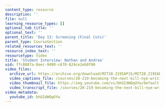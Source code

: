 ```yaml
---
content_type: resource
description: ''
file: null
learning_resource_types: []
optional_tab_title: ''
optional_text: ''
parent_title: 'Day 13: Screening (Final Cuts)'
parent_type: CourseSection
related_resources_text: ''
resource_index_text: ''
resourcetype: Video
title: 'Student Interview: Nathan and Andrea'
uid: ffc0807a-8eec-9490-c678-624ce2eb0f00
video_files:
  archive_url: https://archive.org/download/MIT20.219IAP15/MIT20_219IAP15_D13P4_300k.mp4
  video_captions_file: /courses/20-219-becoming-the-next-bill-nye-writing-and-hosting-the-educational-show-january-iap-2015/b0d5add420a252bbafac82fd1b687095_bhGIdWQqUYw.vtt
  video_thumbnail_file: https://img.youtube.com/vi/bhGIdWQqUYw/default.jpg
  video_transcript_file: /courses/20-219-becoming-the-next-bill-nye-writing-and-hosting-the-educational-show-january-iap-2015/81ffb65fb3b6968625a2443ea6a81dcd_bhGIdWQqUYw.pdf
video_metadata:
  youtube_id: bhGIdWQqUYw
---
```

